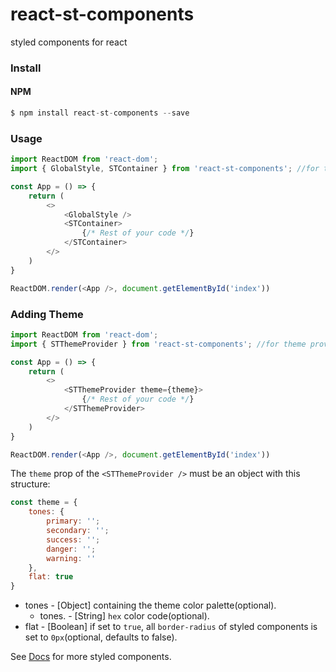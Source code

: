 # react-st-components
styled components for react

### Install
#### NPM
```js
$ npm install react-st-components --save
```

### Usage
```js
import ReactDOM from 'react-dom';
import { GlobalStyle, STContainer } from 'react-st-components'; //for the global style 

const App = () => {
    return (
        <>
            <GlobalStyle />
            <STContainer>
                {/* Rest of your code */}
            </STContainer>
        </>
    )
}

ReactDOM.render(<App />, document.getElementById('index'))
```

### Adding Theme
```js
import ReactDOM from 'react-dom';
import { STThemeProvider } from 'react-st-components'; //for theme provider

const App = () => {
    return (
        <>
            <STThemeProvider theme={theme}>
                {/* Rest of your code */}
            </STThemeProvider>
        </>
    )
}

ReactDOM.render(<App />, document.getElementById('index'))
```
The `theme` prop of the `<STThemeProvider />` must be an object with this structure:
```js
const theme = {
    tones: {
        primary: '';
        secondary: '';
        success: '';
        danger: '';
        warning: ''
    },
    flat: true
}
```
  - tones - [Object] containing the theme color palette(optional).
    - tones.<palette> - [String] `hex` color code(optional).
  - flat - [Boolean] if set to `true`, all `border-radius` of styled components is set to `0px`(optional, defaults to false).

See [Docs](https://maddumajohnerick.github.io/react-st-components/docs/) for more styled components.